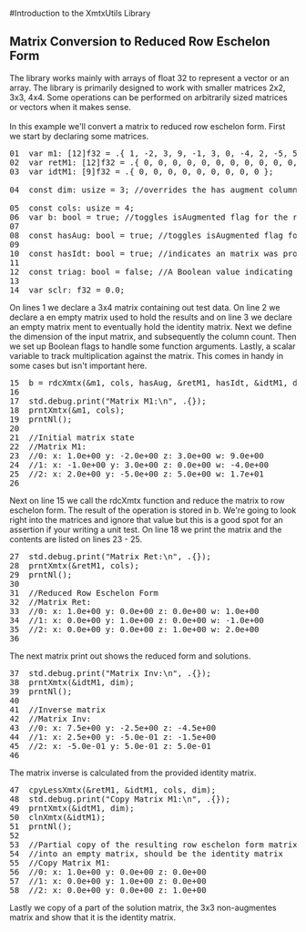 #Introduction to the XmtxUtils Library

## Matrix Conversion to Reduced Row Eschelon Form

The library works mainly with arrays of float 32 to represent a vector or an array.
The library is primarily designed to work with smaller matrices 2x2, 3x3, 4x4.
Some operations can be performed on arbitrarily sized matrices or vectors when it makes sense.
<br>
<br>
In this example we'll convert a matrix to reduced row eschelon form.
First we start by declaring some matrices.

<pre>
01  var m1: [12]f32 = .{ 1, -2, 3, 9, -1, 3, 0, -4, 2, -5, 5, 17 };
02  var retM1: [12]f32 = .{ 0, 0, 0, 0, 0, 0, 0, 0, 0, 0, 0, 0 };
03  var idtM1: [9]f32 = .{ 0, 0, 0, 0, 0, 0, 0, 0, 0 };

04  const dim: usize = 3; //overrides the has augment column difference of 1 and controls the zero row check

05  const cols: usize = 4;
06  var b: bool = true; //toggles isAugmented flag for the reduction function
07
08  const hasAug: bool = true; //toggles isAugmented flag for the reduction function
09
10  const hasIdt: bool = true; //indicates an matrix was provided to calculate and hold the inverse of m1.
11
12  const triag: bool = false; //A Boolean value indicating if the reduction operation should stop when the matrix is triangular.
13
14  var sclr: f32 = 0.0;
</pre>

On lines 1 we declare a 3x4 matrix containing out test data.
On line 2 we declare a en empty matrix used to hold the results and on line
3 we declare an empty matrix ment to eventually hold the identity matrix.
Next we define the dimension of the input matrix, and subsequently the column count.
Then we set up Boolean flags to handle some function arguments. Lastly, a scalar variable to track multiplication against the matrix. This comes in handy in some cases but isn't important here.

<pre>
15  b = rdcXmtx(&m1, cols, hasAug, &retM1, hasIdt, &idtM1, dim, triag, &sclr);
16
17  std.debug.print("Matrix M1:\n", .{});
18  prntXmtx(&m1, cols);
19  prntNl();
20  
21  //Initial matrix state
22  //Matrix M1:
23  //0: x: 1.0e+00 y: -2.0e+00 z: 3.0e+00 w: 9.0e+00
24  //1: x: -1.0e+00 y: 3.0e+00 z: 0.0e+00 w: -4.0e+00
25  //2: x: 2.0e+00 y: -5.0e+00 z: 5.0e+00 w: 1.7e+01  
26  
</pre>

Next on line 15 we call the rdcXmtx function and reduce the matrix to row eschelon form. The result of the operation is stored in b. We're going to look right into the matrices and ignore that value but this is a good spot for an assertion if your writing a unit test. On line 18 we print the matrix and the contents are listed on lines 23 - 25.

<pre>
27  std.debug.print("Matrix Ret:\n", .{});
28  prntXmtx(&retM1, cols);
29  prntNl();
30  
31  //Reduced Row Eschelon Form
32  //Matrix Ret:
33  //0: x: 1.0e+00 y: 0.0e+00 z: 0.0e+00 w: 1.0e+00
34  //1: x: 0.0e+00 y: 1.0e+00 z: 0.0e+00 w: -1.0e+00
35  //2: x: 0.0e+00 y: 0.0e+00 z: 1.0e+00 w: 2.0e+00
36  
</pre>

The next matrix print out shows the reduced form and solutions.

<pre>
37  std.debug.print("Matrix Inv:\n", .{});
38  prntXmtx(&idtM1, dim);
39  prntNl();
40  
41  //Inverse matrix
42  //Matrix Inv:
43  //0: x: 7.5e+00 y: -2.5e+00 z: -4.5e+00
44  //1: x: 2.5e+00 y: -5.0e-01 z: -1.5e+00
45  //2: x: -5.0e-01 y: 5.0e-01 z: 5.0e-01 
46
</pre>

The matrix inverse is calculated from the provided identity matrix.

<pre>
47  cpyLessXmtx(&retM1, &idtM1, cols, dim);
48  std.debug.print("Copy Matrix M1:\n", .{});
49  prntXmtx(&idtM1, dim);
50  clnXmtx(&idtM1);
51  prntNl();
52
53  //Partial copy of the resulting row eschelon form matrix
54  //into an empty matrix, should be the identity matrix
55  //Copy Matrix M1:
56  //0: x: 1.0e+00 y: 0.0e+00 z: 0.0e+00
57  //1: x: 0.0e+00 y: 1.0e+00 z: 0.0e+00
58  //2: x: 0.0e+00 y: 0.0e+00 z: 1.0e+00
</pre>

Lastly we copy of a part of the solution matrix, the 3x3 non-augmentes matrix
and show that it is the identity matrix.
